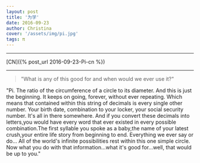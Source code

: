 ```yaml
---
layout: post
title: '为学'
date: 2016-09-23
author: Christina
cover: '/assets/img/pi.jpg'
tags: π
---
```


---

[CN]({% post_url 2016-09-23-Pi-cn %})

---

> "What is any of this good for and when would we ever use it?"

"Pi. The ratio of the circumference of a circle to its diameter. And this is just the beginning. It keeps on going, forever, without ever repeating. Which means that contained within this string of decimals is every single other number. Your birth date, combination to your locker, your social security number. It's all in there somewhere. And if you convert these decimals into letters,you would have every word that ever existed in every possible combination.The first syllable you spoke as a baby,the name of your latest crush,your entire life story from beginning to end. Everything we ever say or do... All of the world's infinite possibilities rest within this one simple circle. Now what you do with that information...what it's good for...well, that would be up to you."